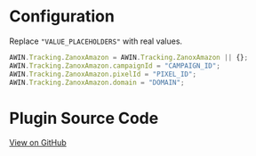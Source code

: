 
# Configuration

Replace `"VALUE_PLACEHOLDERS"` with real values.

``` javascript
AWIN.Tracking.ZanoxAmazon = AWIN.Tracking.ZanoxAmazon || {};
AWIN.Tracking.ZanoxAmazon.campaignId = "CAMPAIGN_ID";
AWIN.Tracking.ZanoxAmazon.pixelId = "PIXEL_ID";
AWIN.Tracking.ZanoxAmazon.domain = "DOMAIN";
```



# Plugin Source Code

[View on
GitHub](https://github.com/awin/awin-tracking/blob/master/web/thirdparty/zanoxAmazon.js)